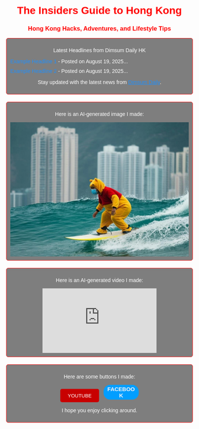 <!DOCTYPE html>
<html lang="en">
<head>
  <meta charset="UTF-8">
  <meta name="viewport" content="width=device-width, initial-scale=1.0">
  <title>The Insiders Guide to Hong Kong</title>
  <style>
    body {
      margin: 0;
      padding: 20px;
      font-family: Arial, sans-serif;
      position: relative;
      color: white; /* Ensure text is readable over animated background */
    }

    /* Canvas for screensaver effect */
    #backgroundCanvas {
      position: fixed;
      top: 0;
      left: 0;
      width: 100%;
      height: 100%;
      z-index: -1; /* Place behind content */
    }

    .MainHeader {
      color: red; /* Matches your original red headers */
      text-align: center;
    }

    .FirstPara, .SecondPara {
      color: white;
      text-align: center;
    }

    .content-div {
      border: 1px solid red;
      padding: 10px;
      margin-bottom: 20px;
      background: rgba(0, 0, 0, 0.5); /* Semi-transparent background for readability */
      border-radius: 5px;
    }

    img {
      display: block;
      margin: 0 auto;
    }

    iframe {
      display: block;
      margin: 0 auto;
    }

    .youtube-button {
      background-color: rgba(200, 0, 0);
      color: white;
      border: none;
      height: 36px;
      width: 105px;
      border-radius: 5px;
      cursor: pointer;
      margin-right: 8px;
    }

    .facebook-button {
      background-color: rgb(2, 158, 255);
      color: rgb(242, 243, 245);
      border: none;
      height: 40px;
      width: 95px;
      border-radius: 18px;
      font-weight: bold;
      font-size: 15px;
      cursor: pointer;
    }

    .button-container {
      text-align: center;
    }

    /* Styling for headlines list */
    .headlines-list {
      list-style-type: none;
      padding: 0;
      margin: 0;
      text-align: left;
    }

    .headlines-list li {
      margin-bottom: 10px;
    }

    .headlines-list a {
      color: #1e90ff; /* Bright blue for links, readable on dark background */
      text-decoration: none;
    }

    .headlines-list a:hover {
      text-decoration: underline;
    }

    .headlines-list span {
      color: white; /* Date/description in white to match other text */
    }
  </style>
</head>
<body>
  <!-- Canvas for screensaver background -->
  <canvas id="backgroundCanvas"></canvas>

  <h1 title="You are hovering over my header" class="MainHeader">
    The Insiders Guide to Hong Kong
  </h1>

  <h3 title="You are hovering over my header" class="MainHeader">
    Hong Kong Hacks, Adventures, and Lifestyle Tips
  </h3>

  <!-- New section for Dimsum Daily headlines -->
  <div class="content-div">
    <p class="FirstPara">
      Latest Headlines from Dimsum Daily HK
    </p>
    <ul class="headlines-list">
      <!-- Placeholder for headlines; replace with content from headlines.md -->
      <li><a href="https://www.dimsumdaily.hk/example">Example Headline 1</a> - Posted on August 19, 2025...</li>
      <li><a href="https://www.dimsumdaily.hk/example">Example Headline 2</a> - Posted on August 19, 2025...</li>
      <!-- Add more <li> items dynamically via headlines.md -->
    </ul>
    <p class="SecondPara">
      Stay updated with the latest news from <a href="https://www.dimsumdaily.hk/" style="color: #1e90ff;">Dimsum Daily</a>.
    </p>
  </div>

  <div class="content-div">
    <p class="FirstPara">
      Here is an AI-generated image I made:
    </p>
    <img src="https://github.com/merulzthecryptoverse/merulzthecryptoverse.github.io/blob/Images/465237508_122101090316596174_6996163836068378838_n%20-%20Copy.jpg?raw=true" alt="Surfs up in HongKong">
  </div>

  <div class="content-div">
    <p class="FirstPara">
      Here is an AI-generated video I made:
    </p>
    <iframe width="308" height="174" src="https://www.youtube.com/embed/kns6AtI2XQE?si=qx2LNgDLWe4p4W0J" title="YouTube video player" frameborder="0" allow="accelerometer; autoplay; clipboard-write; encrypted-media; gyroscope; picture-in-picture; web-share" referrerpolicy="strict-origin-when-cross-origin" allowfullscreen></iframe>
  </div>

  <div class="content-div">
    <p class="SecondPara">
      Here are some buttons I made:
    </p>
    <div class="button-container">
      <button onclick="window.location.href='https://www.youtube.com/@HongKongHacks';" class="youtube-button">
        YOUTUBE
      </button>
      <button onclick="window.location.href='https://www.facebook.com/pit.shoster.200585';" class="facebook-button">
        FACEBOOK
      </button>
    </div>
    <p class="SecondPara">
      I hope you enjoy clicking around.
    </p>
  </div>

  <script>
    // Mystify Your Mind-inspired screensaver
    const canvas = document.getElementById('backgroundCanvas');
    const ctx = canvas.getContext('2d');

    // Set canvas size to window size
    function resizeCanvas() {
      canvas.width = window.innerWidth;
      canvas.height = window.innerHeight;
    }
    resizeCanvas();
    window.addEventListener('resize', resizeCanvas);

    // Line object for animation
    class Line {
      constructor() {
        this.x1 = Math.random() * canvas.width;
        this.y1 = Math.random() * canvas.height;
        this.x2 = this.x1 + (Math.random() * 100 - 50);
        this.y2 = this.y1 + (Math.random() * 100 - 50);
        this.vx1 = (Math.random() * 4 - 2);
        this.vy1 = (Math.random() * 4 - 2);
        this.vx2 = (Math.random() * 4 - 2);
        this.vy2 = (Math.random() * 4 - 2);
        this.color = `hsl(${Math.random() * 360}, 100%, 50%)`;
      }

      update() {
        this.x1 += this.vx1;
        this.y1 += this.vy1;
        this.x2 += this.vx2;
        this.y2 += this.vy2;

        // Bounce off walls
        if (this.x1 < 0 || this.x1 > canvas.width) this.vx1 *= -1;
        if (this.y1 < 0 || this.y1 > canvas.height) this.vy1 *= -1;
        if (this.x2 < 0 || this.x2 > canvas.width) this.vx2 *= -1;
        if (this.y2 < 0 || this.y2 > canvas.height) this.vy2 *= -1;
      }

      draw() {
        ctx.beginPath();
        ctx.strokeStyle = this.color;
        ctx.lineWidth = 2;
        ctx.moveTo(this.x1, this.y1);
        ctx.lineTo(this.x2, this.y2);
        ctx.stroke();
      }
    }

    // Create multiple lines
    const lines = Array.from({ length: 20 }, () => new Line());

    // Animation loop
    function animate() {
      ctx.fillStyle = 'rgba(0, 0, 0, 0.1)'; // Fade effect
      ctx.fillRect(0, 0, canvas.width, canvas.height);

      lines.forEach(line => {
        line.update();
        line.draw();
      });

      requestAnimationFrame(animate);
    }
    animate();
  </script>
</body>
</html>
